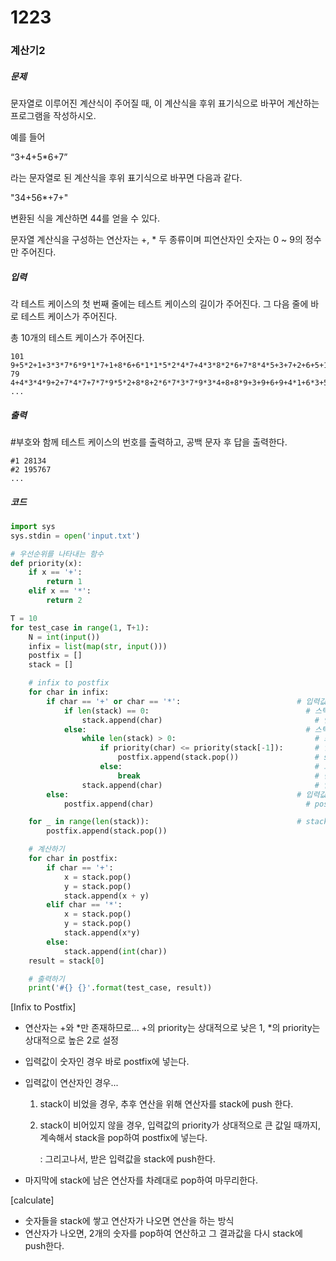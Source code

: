 # 1223

### 계산기2

##### 문제

문자열로 이루어진 계산식이 주어질 때, 이 계산식을 후위 표기식으로 바꾸어 계산하는 프로그램을 작성하시오.

예를 들어

“3+4+5*6+7”

라는 문자열로 된 계산식을 후위 표기식으로 바꾸면 다음과 같다.

"34+56*+7+"

변환된 식을 계산하면 44를 얻을 수 있다.

문자열 계산식을 구성하는 연산자는 +, * 두 종류이며 피연산자인 숫자는 0 ~ 9의 정수만 주어진다.



##### 입력

각 테스트 케이스의 첫 번째 줄에는 테스트 케이스의 길이가 주어진다. 그 다음 줄에 바로 테스트 케이스가 주어진다.

총 10개의 테스트 케이스가 주어진다.

```
101
9+5*2+1+3*3*7*6*9*1*7+1+8*6+6*1*1*5*2*4*7+4*3*8*2*6+7*8*4*5+3+7+2+6+5+1+7+6+7*3*6+2+6+6*2+4+2*2+4*9*3
79
4+4*3*4*9+2+7*4*7+7*7*9*5*2+8*8+2*6*7*3*7*9*3*4+8+8*9+3+9+6+9+4*1+6*3+5+1+7+5*1
...
```



##### 출력

\#부호와 함께 테스트 케이스의 번호를 출력하고, 공백 문자 후 답을 출력한다.

```
#1 28134
#2 195767
...
```



##### 코드

```python
import sys
sys.stdin = open('input.txt')

# 우선순위를 나타내는 함수
def priority(x):
    if x == '+':
        return 1
    elif x == '*':
        return 2

T = 10
for test_case in range(1, T+1):
    N = int(input())
    infix = list(map(str, input()))
    postfix = []
    stack = []

    # infix to postfix
    for char in infix:
        if char == '+' or char == '*':                          # 입력값이 연산자라면
            if len(stack) == 0:                                   # 스택이 비었다면
                stack.append(char)                                  # 연산자를 stack에 push
            else:                                                 # 스택이 비어져있지 않다면
                while len(stack) > 0:                               # 스택이 빌때까지
                    if priority(char) <= priority(stack[-1]):       # 입력값이 stack 마지막값보다 priority가 작거나 같으면
                        postfix.append(stack.pop())                 # stack를 pop하여 postfix에 계속해서 추가
                    else:                                           # 그렇지 않다면
                        break                                       # 반복문을 나가고
                stack.append(char)                                  # 입력값을 stack에 push
        else:                                                   # 입력값이 숫자라면
            postfix.append(char)                                  # postfix에 바로 추가

    for _ in range(len(stack)):                                 # stack에 남은 연산자들을 차례대로 pop하여 postfix에 추가
        postfix.append(stack.pop())

    # 계산하기
    for char in postfix:
        if char == '+':
            x = stack.pop()
            y = stack.pop()
            stack.append(x + y)
        elif char == '*':
            x = stack.pop()
            y = stack.pop()
            stack.append(x*y)
        else:
            stack.append(int(char))
    result = stack[0]

    # 출력하기
    print('#{} {}'.format(test_case, result))
```

[Infix to Postfix]

- 연산자는 +와 *만 존재하므로... +의 priority는 상대적으로 낮은 1, *의 priority는 상대적으로 높은 2로 설정

- 입력값이 숫자인 경우 바로 postfix에 넣는다.

- 입력값이 연산자인 경우...

  1. stack이 비었을 경우, 추후 연산을 위해 연산자를 stack에 push 한다.

  2. stack이 비어있지 않을 경우, 입력값의 priority가 상대적으로 큰 값일 때까지, 계속해서 stack을 pop하여 postfix에 넣는다.

     : 그리고나서, 받은 입력값을 stack에 push한다.

- 마지막에 stack에 남은 연산자를 차례대로 pop하여 마무리한다.

[calculate]

- 숫자들을 stack에 쌓고 연산자가 나오면 연산을 하는 방식
- 연산자가 나오면, 2개의 숫자를 pop하여 연산하고 그 결과값을 다시 stack에 push한다.